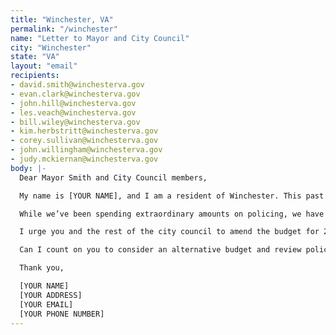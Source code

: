 ```yaml
---
title: "Winchester, VA"
permalink: "/winchester"
name: "Letter to Mayor and City Council"
city: "Winchester"
state: "VA"
layout: "email"
recipients:
- david.smith@winchesterva.gov
- evan.clark@winchesterva.gov
- john.hill@winchesterva.gov
- les.veach@winchesterva.gov
- bill.wiley@winchesterva.gov
- kim.herbstritt@winchesterva.gov
- corey.sullivan@winchesterva.gov
- john.willingham@winchesterva.gov
- judy.mckiernan@winchesterva.gov
body: |-
  Dear Mayor Smith and City Council members,

  My name is [YOUR NAME], and I am a resident of Winchester. This past week, our nation has been gripped by protests calling for rapid and meaningful reevaluation of the role of police in our communities, an end to police brutality, and an end to racism and anti-Blackness in America.

  While we’ve been spending extraordinary amounts on policing, we have not seen sufficient improvements to safety, homelessness, mental health, or affordability in our city. Instead, we see wasteful and harmful actions of our police. Research shows that a living wage, access to health services and treatment, educational opportunity, and stable housing are far more successful at promoting safe communities than police or prisons. As such, I demand more aggressive financial support be directed to those areas.

  I urge you and the rest of the city council to amend the budget for 2021 and all future budgets. Money should be redirected away from the WPD and into social service programs that will benefit public health and our own communities, especially communities of color.

  Can I count on you to consider an alternative budget and review policing methods that puts a focus on social service programs and the wellbeing of the community?

  Thank you,

  [YOUR NAME]
  [YOUR ADDRESS]
  [YOUR EMAIL]
  [YOUR PHONE NUMBER]
---
```

